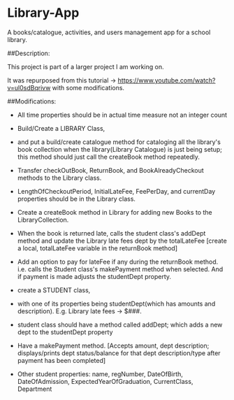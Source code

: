 # Library-App
A books/catalogue, activities, and users management app for a school library.


##Description:

This project is part of a larger project I am working on.

It was repurposed from this tutorial -> https://www.youtube.com/watch?v=ul0sdBqrivw
with some modifications.


##Modifications:
* All time properties should be in actual time measure not an integer count

* Build/Create a LIBRARY Class,
* and put a build/create catalogue method for cataloging all the library's book collection when the library(Library Catalogue) is just being setup; this method should just call the createBook method repeatedly.
* Transfer checkOutBook, ReturnBook, and BookAlreadyCheckout methods to the Library class.
* LengthOfCheckoutPeriod, InitialLateFee, FeePerDay, and currentDay properties should be in the Library class.
* Create a createBook method in Library for adding new Books to the LibraryCollection.
* When the book is returned late, calls the student class's addDept method and update the Library late fees dept by the totalLateFee [create a local, totalLateFee variable in the returnBook method]
* Add an option to pay for lateFee if any during the returnBook method. i.e. calls the Student class's makePayment method when selected. And if payment is made adjusts the studentDept property.

* create a STUDENT class,
* with one of its properties being studentDept(which has amounts and description). E.g. Library late fees -> $###.
* student class should have a method called addDept; which adds a new dept to the studentDept property
* Have a makePayment method. [Accepts amount, dept description; displays/prints dept status/balance for that dept description/type after payment has been completed]
* Other student properties: name, regNumber, DateOfBirth, DateOfAdmission, ExpectedYearOfGraduation, CurrentClass, Department
